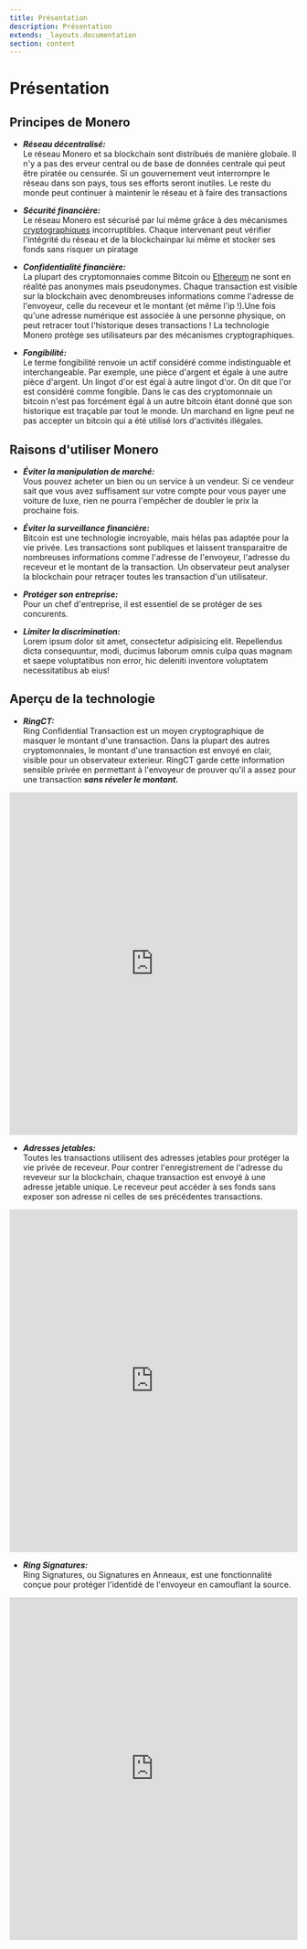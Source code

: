 ```yaml
---
title: Présentation
description: Présentation
extends: _layouts.documentation
section: content
---
```


# Présentation

## Principes de Monero

* ***Réseau décentralisé:***  
Le réseau Monero et sa blockchain sont distribués de manière globale. Il n'y a pas des erveur central ou de base de données centrale qui peut être piratée ou censurée. Si un gouvernement veut interrompre le réseau dans son pays, tous ses efforts seront inutiles. Le reste du monde peut continuer à maintenir le réseau et à faire des transactions

* ***Sécurité financière:***  
Le réseau Monero est sécurisé par lui même grâce à des mécanismes <a href="https://fr.wikipedia.org/wiki/Cryptographie">cryptographiques</a> incorruptibles. Chaque intervenant peut vérifier l'intégrité du réseau et de la blockchainpar lui même et stocker ses fonds sans risquer un piratage

* ***Confidentialité financière:***  
La plupart des cryptomonnaies comme Bitcoin ou <a href="https://fr.wikipedia.org/wiki/Ethereum">Ethereum</a> ne sont en réalité pas anonymes mais pseudonymes. Chaque transaction est visible sur la blockchain avec denombreuses informations comme l'adresse de l'envoyeur, celle du receveur et le montant (et même l'ip !).Une fois qu'une adresse numérique est associée à une personne physique, on peut retracer tout l'historique deses transactions !
La technologie Monero protège ses utilisateurs par des mécanismes cryptographiques.

* ***Fongibilité:***  
Le terme fongibilité renvoie un actif considéré comme indistinguable et interchangeable. Par exemple, une pièce d'argent et égale à une autre pièce d'argent. Un lingot d'or est égal à autre lingot d'or. On dit que l'or est considéré comme fongible. Dans le cas des cryptomonnaie un bitcoin n'est pas forcément égal à un autre bitcoin étant donné que son historique est traçable par tout le monde. Un marchand en ligne peut ne pas accepter un bitcoin qui a été utilisé lors d'activités illégales.

## Raisons d'utiliser Monero

* ***Éviter la manipulation de marché:***  
Vous pouvez acheter un bien ou un service à un vendeur. Si ce vendeur sait que vous avez suffisament sur votre compte pour vous payer une voiture de luxe, rien ne pourra l'empêcher de doubler le prix la prochaine fois.

* ***Éviter la surveillance financière:***  
Bitcoin est une technologie incroyable, mais hélas pas adaptée pour la vie privée. Les transactions sont publiques et laissent transparaitre de nombreuses informations comme l'adresse de l'envoyeur, l'adresse du receveur et le montant de la transaction. Un observateur peut analyser la blockchain pour retraçer toutes les transaction d'un utilisateur.

* ***Protéger son entreprise:***  
Pour un chef d'entreprise, il est essentiel de se protéger de ses concurents.

* ***Limiter la discrimination:***  
Lorem ipsum dolor sit amet, consectetur adipisicing elit. Repellendus dicta consequuntur, modi, ducimus laborum omnis culpa quas magnam et saepe voluptatibus non error, hic deleniti inventore voluptatem necessitatibus ab eius!

## Aperçu de la technologie

* ***RingCT:***  
Ring Confidential Transaction est un moyen cryptographique de masquer le montant d'une transaction. Dans la plupart des autres cryptomonnaies, le montant d'une transaction est envoyé en clair, visible pour un observateur exterieur. RingCT garde cette information sensible privée en permettant à l'envoyeur de prouver qu'il a assez pour une transaction ***sans réveler le montant.***  

<iframe style="width: 100%; height: 600px;" src="https://www.youtube.com/embed/M3AHp9KgTkQ" frameborder="0" allow="accelerometer; autoplay; encrypted-media; gyroscope; picture-in-picture" allowfullscreen></iframe>

* ***Adresses jetables:***  
Toutes les transactions utilisent des adresses jetables pour protéger la vie privée de receveur. Pour contrer l'enregistrement de l'adresse du reveveur sur la blockchain, chaque transaction est envoyé à une adresse jetable unique. Le receveur peut accéder à ses fonds sans exposer son adresse ni celles de ses précédentes transactions.

<iframe style="width: 100%; height: 600px;" src="https://www.youtube.com/embed/bWst278J8NA" frameborder="0" allow="accelerometer; autoplay; encrypted-media; gyroscope; picture-in-picture" allowfullscreen></iframe>

* ***Ring Signatures:***  
Ring Signatures, ou Signatures en Anneaux, est une fonctionnalité conçue pour protéger l'identidé de l'envoyeur en camouflant la source.

<iframe style="width: 100%; height: 600px;" src="https://www.youtube.com/embed/zHN_B_H_fCs" frameborder="0" allow="accelerometer; autoplay; encrypted-media; gyroscope; picture-in-picture" allowfullscreen></iframe>